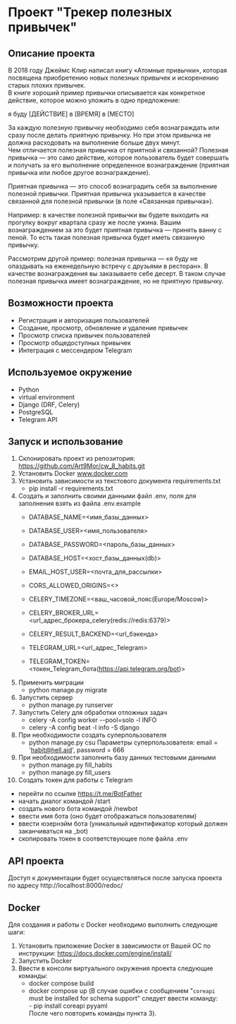 # Проект "Трекер полезных привычек"  
  
## Описание проекта  
  
В 2018 году Джеймс Клир написал книгу «Атомные привычки», которая посвящена приобретению новых полезных привычек и искоренению старых плохих привычек.  
В книге хороший пример привычки описывается как конкретное действие, которое можно уложить в одно предложение:

я буду [ДЕЙСТВИЕ] в [ВРЕМЯ] в [МЕСТО]

За каждую полезную привычку необходимо себя вознаграждать или сразу после делать приятную привычку. Но при этом привычка не должна расходовать на выполнение больше двух минут.  
Чем отличается полезная привычка от приятной и связанной?
Полезная привычка — это само действие, которое пользователь будет совершать и получать за его выполнение определенное вознаграждение (приятная привычка или любое другое вознаграждение).

Приятная привычка — это способ вознаградить себя за выполнение полезной привычки. Приятная привычка указывается в качестве связанной для полезной привычки (в поле «Связанная привычка»).

Например: в качестве полезной привычки вы будете выходить на прогулку вокруг квартала сразу же после ужина. Вашим вознаграждением за это будет приятная привычка — принять ванну с пеной. То есть такая полезная привычка будет иметь связанную привычку.

Рассмотрим другой пример: полезная привычка — «я буду не опаздывать на еженедельную встречу с друзьями в ресторан». В качестве вознаграждения вы заказываете себе десерт. В таком случае полезная привычка имеет вознаграждение, но не приятную привычку.  
  
  
## Возможности проекта  

- Регистрация и авторизация пользователей
- Создание, просмотр, обновление и удаление привычек
- Просмотр списка привычек пользователей
- Просмотр общедоступных привычек
- Интеграция с мессендером Telegram


## Используемое окружение

- Python
- virtual environment
- Django (DRF, Celery)
- PostgreSQL
- Telegram API


## Запуск и использование

1) Склонировать проект из репозитория:
    https://github.com/Art9Mor/cw_8_habits.git  
2) Установить Docker
    www.docker.com
3) Установить зависимости из текстового документа  requirements.txt
    - pip install -r requirements.txt
4) Создать и заполнить своими данными файл .env, поля для заполнения взять из файла .env.example
    - DATABASE_NAME=<имя_базы_данных>
    - DATABASE_USER=<имя_пользователя>
    - DATABASE_PASSWORD=<пароль_базы_данных>
    - DATABASE_HOST=<хост_базы_данных(db)>
    
    - EMAIL_HOST_USER=<почта_для_рассылки>
    
    - CORS_ALLOWED_ORIGINS=<>
    
    - CELERY_TIMEZONE=<ваш_часовой_пояс(Europe/Moscow)>
    - CELERY_BROKER_URL=<url_адрес_брокера_celery(redis://redis:6379)>
    - CELERY_RESULT_BACKEND=<url_бэкенда>
    
    - TELEGRAM_URL=<url_адрес_Telegram>
    - TELEGRAM_TOKEN=<токен_Telegram_бота(https://api.telegram.org/bot)>
5) Применить миграции
    - python manage.py migrate
6) Запустить сервер
    - python manage.py runserver
7) Запустить Celery для обработки отложных задач
    - celery -A config worker --pool=solo -l INFO
    - celery -A config beat -l info -S django
8) При необходимости создать суперпользователя
    - python manage.py csu
   Параметры суперпользователя: email = 'habit@hell.aid', password = 666
9) При необходимости заполнить базу данных тестовыми данными
    - python manage.py fill_habits
    - python manage.py fill_users
10) Создать токен для работы с Telegram
   - перейти по ссылке https://t.me/BotFather
   - начать диалог командой /start
   - создать нового бота командой /newbot
   - ввести имя бота (оно будет отображаться пользователям)
   - ввести юзернэйм бота (уникальный идентификатор который должен заканчиваться на _bot)
   - скопировать токен в соответствующее поле файла .env


## API проекта
Доступ к документации будет осуществляться после запуска проекта по адресу http://localhost:8000/redoc/


## Docker
Для создания и работы с Docker необходимо выполнить следующие шаги:
   1) Установить приложение Docker в зависимости от Вашей ОС по инструкции: https://docs.docker.com/engine/install/
   2) Запустить Docker
   3) Ввести в консоли виртуального окружения проекта следующие команды:
      - docker compose build
      - docker compose up
        (В случае ошибки с сообщением "`coreapi` must be installed for schema support" следует ввести команду:  
            - pip install coreapi pyyaml  
         После чего повторить команды пункта 3).

